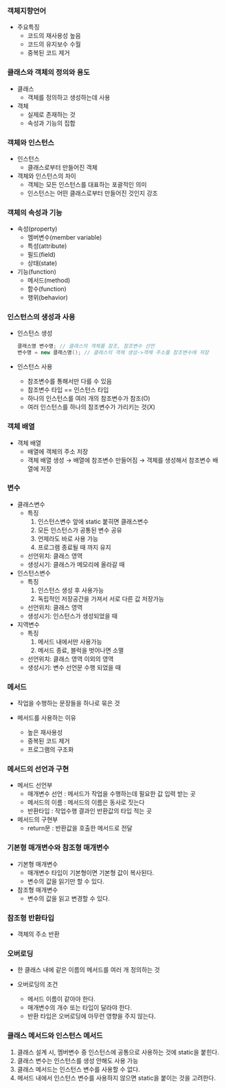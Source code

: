 ### 객체지향언어

- 주요특징
    - 코드의 재사용성 높음
    - 코드의 유지보수 수월
    - 중복된 코드 제거

### 클래스와 객체의 정의와 용도

- 클래스
    - 객체를 정의하고 생성하는데 사용
- 객체
    - 실제로 존재하는 것
    - 속성과 기능의 집합

### 객체와 인스턴스

- 인스턴스
    - 클래스로부터 만들어진 객체
- 객체와 인스턴스의 차이
    - 객체는 모든 인스턴스를 대표하는 포괄적인 의미
    - 인스턴스는 어떤 클래스로부터 만들어진 것인지 강조

### 객체의 속성과 기능

- 속성(property)
    - 멤버변수(member variable)
    - 특성(attribute)
    - 필드(field)
    - 상태(state)
- 기능(function)
    - 메서드(method)
    - 함수(function)
    - 행위(behavior)

### 인스턴스의 생성과 사용

- 인스턴스 생성

    ```java
    클래스명 변수명; // 클래스의 객체를 참조, 참조변수 선언
    변수명 = new 클래스명(); // 클래스의 객체 생성->객체 주소를 참조변수에 저장 
    ```

- 인스턴스 사용
    - 참조변수를 통해서만 다를 수 있음
    - 참조변수 타입 == 인스턴스 타입
    - 하나의 인스턴스를 여러 개의 참조변수가 참조(O)
    - 여러 인스턴스를 하나의 참조변수가 가리키는 것(X)

### 객체 배열

- 객체 배열
    - 배열에 객체의 주소 저장
    - 객체 배열 생성 → 배열에 참조변수 만들어짐 → 객체를 생성해서 참조변수 배열에 저장

### 변수

- 클래스변수
    - 특징
        1. 인스턴스변수 앞에 static 붙히면 클래스변수
        2. 모든 인스턴스가 공통된 변수 공유
        3. 언제라도 바로 사용 가능
        4. 프로그램 종료될 때 까지 유지
    - 선언위치: 클래스 영역
    - 생성시기: 클래스가 메모리에 올라갈 때
- 인스턴스변수
    - 특징
        1. 인스턴스 생성 후 사용가능
        2. 독립적인 저장공간을 가져서 서로 다른 값 저장가능
    - 선언위치: 클래스 영역
    - 생성시기: 인스턴스가 생성되었을 때
- 지역변수
    - 특징
        1. 메서드 내에서만 사용가능
        2. 메서드 종료, 블럭을 벗어나면 소멸
    - 선언위치: 클래스 영역 이외의 영역
    - 생성시기: 변수 선언문 수행 되었을 때

### 메서드

- 작업을 수행하는 문장들을 하나로 묶은 것

- 메서드를 사용하는 이유
    - 높은 재사용성
    - 중복된 코드 제거
    - 프로그램의 구조화

### 메서드의 선언과 구현

- 메서드 선언부
    - 매개변수 선언 : 메서드가 작업을 수행하는데 필요한 값 입력 받는 곳
    - 메서드의 이름 : 메서드의 이름은 동사로 짓는다
    - 반환타입 : 작업수행 결과인 반환값의 타입 적는 곳
- 메서드의 구현부
    - return문 : 반환값을 호출한 메서드로 전달

### 기본형 매개변수와 참조형 매개변수

- 기본형 매개변수
    - 매개변수 타입이 기본형이면 기본형 값이 복사된다.
    - 변수의 값을 읽기만 할 수 있다.
- 참조형 매개변수
    - 변수의 값을 읽고 변경할 수 있다.

### 참조형 반환타입

- 객체의 주소 반환

### 오버로딩

- 한 클래스 내에 같은 이름의 메서드를 여러 개 정의하는 것

- 오버로딩의 조건
    - 메서드 이름이 같아야 한다.
    - 매개변수의 개수 또는 타입이 달라야 한다.
    - 반환 타입은 오버로딩에 아무런 영향을 주지 않는다.

### 클래스 메서드와 인스턴스 메서드

1. 클래스 설계 시, 멤버변수 중 인스턴스에 공통으로 사용하는 것에 static을 붙힌다.
2. 클래스 변수는 인스턴스를 생성 안해도 사용 가능
3. 클래스 메서드는 인스턴스 변수를 사용할 수 없다.
4. 메서드 내에서 인스턴스 변수를 사용하지 않으면 static을 붙이는 것을 고려한다.
